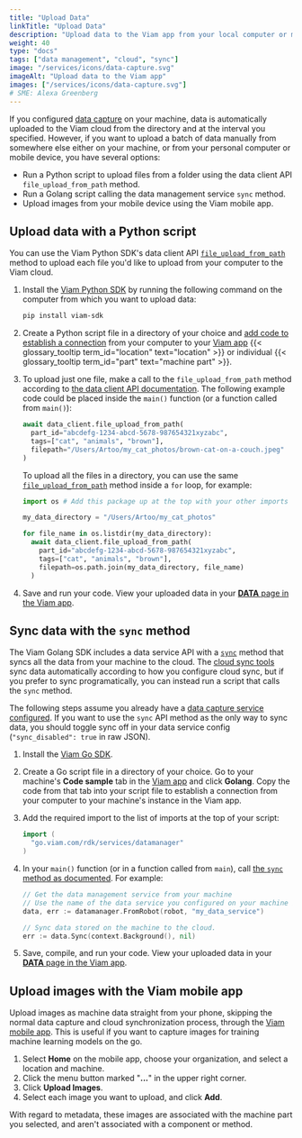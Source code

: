 ```yaml
---
title: "Upload Data"
linkTitle: "Upload Data"
description: "Upload data to the Viam app from your local computer or mobile device using the data client API, Viam CLI, or Viam mobile app."
weight: 40
type: "docs"
tags: ["data management", "cloud", "sync"]
image: "/services/icons/data-capture.svg"
imageAlt: "Upload data to the Viam app"
images: ["/services/icons/data-capture.svg"]
# SME: Alexa Greenberg
---
```


If you configured [data capture](/data/capture/) on your machine, data is automatically uploaded to the Viam cloud from the directory and at the interval you specified.
However, if you want to upload a batch of data manually from somewhere else either on your machine, or from your personal computer or mobile device, you have several options:

- Run a Python script to upload files from a folder using the data client API `file_upload_from_path` method.
- Run a Golang script calling the data management service `sync` method.
- Upload images from your mobile device using the Viam mobile app.

## Upload data with a Python script

You can use the Viam Python SDK's data client API [`file_upload_from_path`](/build/program/apis/data-client/#fileuploadfrompath) method to upload each file you'd like to upload from your computer to the Viam cloud.

1. Install the [Viam Python SDK](https://python.viam.dev/) by running the following command on the computer from which you want to upload data:

   ```sh {class="command-line" data-prompt="$"}
   pip install viam-sdk
   ```

2. Create a Python script file in a directory of your choice and [add code to establish a connection](/build/program/apis/data-client/#establish-a-connection) from your computer to your [Viam app](https://app.viam.com) {{< glossary_tooltip term_id="location" text="location" >}} or individual {{< glossary_tooltip term_id="part" text="machine part" >}}.

3. To upload just one file, make a call to the `file_upload_from_path` method according to [the data client API documentation](/build/program/apis/data-client/#fileuploadfrompath).
   The following example code could be placed inside the `main()` function (or a function called from `main()`):

   ```python {class="line-numbers linkable-line-numbers"}
   await data_client.file_upload_from_path(
     part_id="abcdefg-1234-abcd-5678-987654321xyzabc",
     tags=["cat", "animals", "brown"],
     filepath="/Users/Artoo/my_cat_photos/brown-cat-on-a-couch.jpeg"
   )
   ```

   To upload all the files in a directory, you can use the same [`file_upload_from_path`](/build/program/apis/data-client/#fileuploadfrompath) method inside a `for` loop, for example:

   ```python {class="line-numbers linkable-line-numbers"}
   import os # Add this package up at the top with your other imports

   my_data_directory = "/Users/Artoo/my_cat_photos"

   for file_name in os.listdir(my_data_directory):
     await data_client.file_upload_from_path(
       part_id="abcdefg-1234-abcd-5678-987654321xyzabc",
       tags=["cat", "animals", "brown"],
       filepath=os.path.join(my_data_directory, file_name)
     )
   ```

4. Save and run your code.
   View your uploaded data in your [**DATA** page in the Viam app](https://app.viam.com/data/view).

## Sync data with the `sync` method

The Viam Golang SDK includes a data service API with a [`sync`](/data/#sync) method that syncs all the data from your machine to the cloud.
The [cloud sync tools](/data/cloud-sync/) sync data automatically according to how you configure cloud sync, but if you prefer to sync programatically, you can instead run a script that calls the `sync` method.

The following steps assume you already have a [data capture service configured](/data/capture/#add-the-data-management-service).
If you want to use the `sync` API method as the only way to sync data, you should toggle sync off in your data service config (`"sync_disabled": true` in raw JSON).

1. Install the [Viam Go SDK](https://github.com/viamrobotics/rdk/tree/main/robot/client).

2. Create a Go script file in a directory of your choice.
   Go to your machine's **Code sample** tab in the [Viam app](https://app.viam.com) and click **Golang**.
   Copy the code from that tab into your script file to establish a connection from your computer to your machine's instance in the Viam app.

3. Add the required import to the list of imports at the top of your script:

   ```go {class="line-numbers linkable-line-numbers"}
   import (
     "go.viam.com/rdk/services/datamanager"
   )
   ```

4. In your `main()` function (or in a function called from `main`), call [the `sync` method as documented](/data/#sync).
   For example:

   ```go {class="line-numbers linkable-line-numbers"}
   // Get the data management service from your machine
   // Use the name of the data service you configured on your machine in place of "my_data_service"
   data, err := datamanager.FromRobot(robot, "my_data_service")

   // Sync data stored on the machine to the cloud.
   err := data.Sync(context.Background(), nil)
   ```

5. Save, compile, and run your code.
   View your uploaded data in your [**DATA** page in the Viam app](https://app.viam.com/data/view).

## Upload images with the Viam mobile app

Upload images as machine data straight from your phone, skipping the normal data capture and cloud synchronization process, through the [Viam mobile app](/fleet/#the-viam-mobile-app).
This is useful if you want to capture images for training machine learning models on the go.

1. Select **Home** on the mobile app, choose your organization, and select a location and machine.
2. Click the menu button marked "**...**" in the upper right corner.
3. Click **Upload Images**.
4. Select each image you want to upload, and click **Add**.

With regard to metadata, these images are associated with the machine part you selected, and aren't associated with a component or method.
